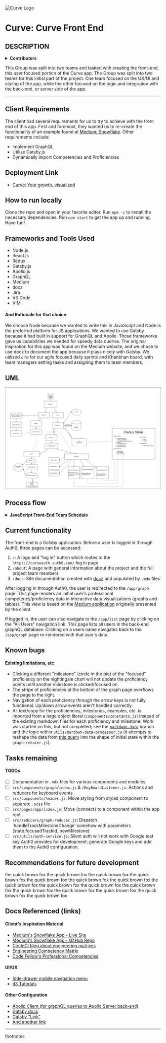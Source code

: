 <br>

![Curve Logo](https://github.com/CodeFellows-Curve/project-resources/blob/master/assets/logoSnip.JPG)

# Curve: Curve Front End

## DESCRIPTION

<details>
  <summary><b>Contributers</b></summary>
    <ul>
      <li>Vanessa Wei</li>
      <li>Spencer Hirata</li>
      <li>Joseph Wolfe</li>
      <li>Jon Gentry</li>
      <li>Gregory Dukes</li>
      <li>Cory Henderson</li>
      <li>Chris Merrit</li>
      <li>Billy Bunn</li>
      <li>Alex White</li>
      <li>Aaron Ferris</li>
    </ul>
</details>

This Group was split into two teams and tasked with creating the front-end, this user focused portion of the Curve app. The Group was split into two teams for this initial part of the project. One team focused on the UX/UI and styling of the app, while the other focused on the logic and integration with the back-end, or server side of the app.

---

## Client Requirements

The client had several requirements for us to try to achieve with the front end of this app. First and foremost, they wanted us to re-create the functionality of an example found at [Medium: Snowflake](https://snowflake.medium.com). Other requirements include:

- Implement GraphQL
- Utilize Gatsby.js
- Dynamically import Competencies and Proficiencies

## Deployment Link

- [Curve: Your growth, visualized](https://codefellows-curve.netlify.com)

## How to run locally

Clone the repo and open in your favorite editor. Run `npm -i` to install the necessary dependencies. Run `npm start` to get the app up and running. Have fun!

## Frameworks and Tools Used

- Node.js
- React.js
- Redux
- Gatsby.js
- Apollo.js
- GraphQL
- Medium
- docz
- Jira
- VS Code
- VIM

#### And Rationale for that choice:

We choose Node because we wanted to write this in JavaScript and Node is the preferred platform for JS applications. We wanted to use Gatsby because it had built in support for GraphQL and Apollo. Those frameworks gave us capabilities we needed for speedy data queries. The original inspiration for this app was found on the Medium website, and we chose to use docz to document the app because it plays nicely with Gatsby. We utilized Jira for our agile focused daily sprints and Khanbhan board, with team managers setting tasks and assigning them to team members.

## UML

![frontEnd UML](.\team-pics\CurveFrontEnd.jpg)

## Process flow

<details>
  <summary><b>JavaScript Front-End Team Schedule</b></summary>
    <ul>
      <li><b>9:00am–9:30am</b>: Meet up for internal team plan of the day.</li>
      <li><b>9:30am–10:00am</b>: Standup meeting with integration team.</li>
      <li><b>10:00am–12:00pm</b>: Work on features.</li>
      <li><b>12:00pm–1:00pm</b>: Break for lunch as needed.</li>
      <li><b>1:00pm–4:00pm</b>: Continue work.</li>
      <li><b>4:00pm–4:30pm</b>: Standup meeting.</li>
      <li><b>4:30pm–5:00pm</b>: Continue work.</li>
      <li><b>5:00pm–5:30pm</b>: Scrum of Scrums.</li>
      <li><b>5:30pm</b>: Optionally work individually on feature branches.</li>
  </ul>
  </details>

## Current functionality

The front-end is a Gatsby application. Before a user is logged in through Auth0, three pages can be accessed:

1. `/`: A logo and "log in" button which routes to the `https://curveauth.auth0.com/` log in page
2. `/about`: A page with general information about the project and the full project team members
3. `/docs`: Site documentation created with [docz](https://www.docz.site/) and populated by `.mdx` files

After logging in through Auth0, the user is redirected to the `/app/graph` page. This page renders an initial user's professional competency/proficiency data in interactive data visualizations (graphs and tables). This view is based on the [Medium application](https://snowflake.medium.com) originally presented by the client.

If logged in, the user can also navigate to the `/app/list` page by clicking on the "All Users" navigation link. This page lists all users in the back-end graphQL database. Clicking on a users name navigates back to the `/app/graph` page re-rendered with that user's data.

## Known bugs

#### Existing limitations, etc

- Clicking a different "milestone" (circle in the pie) of the "focused" proficiency on the nightingale chart will not update the proficiency points _until_ another milestone is clicked/focused on.
- The stripe of proficiencies at the bottom of the graph page overflows the page to the right.
- Navigation of each proficiency through the arrow keys is not fully functional. Up/down arrow events aren't handled correctly.
- All text/copy for the proficiencies, milestones, examples, etc. is imported from a large object literal (`components/constants.js`) instead of the existing markdown files for each proficiency and milestone. Work was started on this, but not completed; see the [`markdwon-data`](https://github.com/CodeFellows-Curve/curve-front-end/tree/markdown-data) branch and the logic within [`utils/mardown-data-processor.js`](https://github.com/CodeFellows-Curve/curve-front-end/blob/markdown-data/src/utils/markdown-data-processor.js) (it attempts to reshape the data from [this query](https://cfcurve.azurewebsites.net/graphql/?query=%7B%0A%20%20individual(name%3A%20%22Hannah%22)%20%7B%0A%20%20%20%20name%0A%20%20%20%20review%20%7B%0A%20%20%20%20%20%20category%20%7B%0A%20%20%20%20%20%20%20%20categoryName%0A%20%20%20%20%20%20%20%20overallScore%0A%20%20%20%20%20%20%20%20subcategory%20%7B%0A%20%20%20%20%20%20%20%20%20%20subCategoryName%0A%20%20%20%20%20%20%20%20%20%20score%0A%20%20%20%20%20%20%20%20%7D%0A%20%20%20%20%20%20%7D%0A%20%20%20%20%7D%0A%20%20%7D%0A%7D%0A) into the shape of initial state within the `graph-reducer.js`).

## Tasks remaining

#### TODOs

- [ ] Documentation in `.mdx` files for various components and modules
- [ ] `src/components/graph/index.js` & `/KeyBoardListener.js`: Actions and reducers for keyboard events
- [ ] `src/components/header.js`: Move styling from styled component to separate `.scss` file
- [ ] `src/pages/app/index.js`: Move {connect} to a component within the app root
- [ ] `src/reducers/graph-reducer.js`: Dispatch 'handleTrackMilestoneChange' somehow with parameters (state.focusedTrackId, newMilestone)
- [ ] `src/utils/auth-service.js`: Silent auth will not work with Google test key Auth0 provides for development; generate Google keys and add them to the Auth0 configuration.

## Recommendations for future development

the quick brown fox the quick brown fox the quick brown fox the quick brown fox the quick brown fox the quick brown fox the quick brown fox the quick brown fox the quick brown fox the quick brown fox the quick brown fox the quick brown fox the quick brown fox the quick brown fox the quick brown fox the quick brown fox

## Docs Referenced (links)

#### Client's Inspiration Material
- [Medium's Snowflake App - Live Site](https://snowflake.medium.com/)
- [Medium's Snowflake App - GitHub Repo](https://github.com/Medium/snowflake)
- [CircleCI blog about engineering matrixes](https://circleci.com/blog/why-we-re-designed-our-engineering-career-paths-at-circleci/)
- [Engineering Competency Matrix](https://docs.google.com/spreadsheets/d/131XZCEb8LoXqy79WWrhCX4sBnGhCM1nAIz4feFZJsEo/edit#gid=0)
- [Code Fellow's Professional Competencies](https://codefellows.github.io/common_curriculum/career_coaching/Professional_Competencies)


#### UI/UX
- [Side-drawer mobile navigation menu](https://medium.com/@heyoka/responsive-pure-css-off-canvas-hamburger-menu-aebc8d11d793)
- [d3 Tutorials](https://scrimba.com/g/gd3js)


#### Other Configuration 
- [Apollo Client (for graphQL queries to Apollo Server back-end)](https://www.apollographql.com/docs/react/)
- [Gatsby docs](https://www.gatsbyjs.org/docs/)
- [Gatsby "Link"](https://www.gatsbyjs.org/docs/gatsby-link/)
- [And another link](http://someurl.link)

<!-- ##### SUB HEADERS -->
<!--
 xof nworb kciuq eht xof nworb kciuq eht xof nworb kciuq eht xof nworb kciuq eht xof nworb kciuq eht xof nworb kciuq eht xof nworb kciuq eht xof nworb kciuq eht xof nworb kciuq eht xof nworb kciuq eht xof nworb kciuq eht xof nworb kciuq eht xof nworb kciuq eht
-->

---

footnotes

<!-- Lengthy lists of things? Use: -->
<!--
<details>
  <summary><b>List Title</b></summary>
    <ul>
      <li></li>
      <li></li>
      <li></li>
      <li></li>
    </ul>
</details>
 -->

<!-- Endpoints? Methods? Arguments? Can use: -->
<!--
| Method | Use | Big O Time | Big O Space | IN | OUT |
| :----------- | :----------- | :-------------: | :-------------: | :-----------: | :-----------: |
| Method | desc | O(n) | O(n) | DICT | LIST |
 -->
